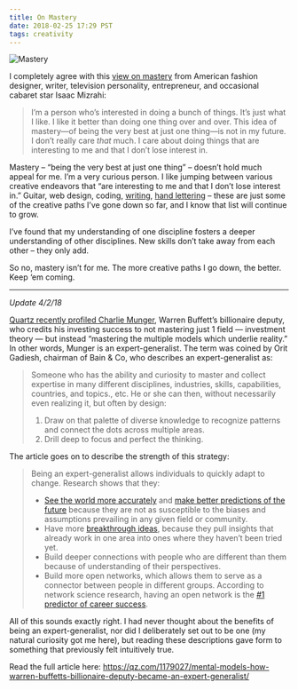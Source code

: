 ```yaml
---
title: On Mastery
date: 2018-02-25 17:29 PST
tags: creativity
---
```


![Mastery](/images/2018-02-25-on-mastery/mastery.jpg)

I completely agree with this [view on mastery](https://thecreativeindependent.com/people/isaac-mizrahi-on-unapologetically-pursuing-your-interests/) from American fashion designer, writer, television personality, entrepreneur, and occasional cabaret star Isaac Mizrahi:

> I’m a person who’s interested in doing a bunch of things. It’s just what I like. I like it better than doing one thing over and over. This idea of mastery—of being the very best at just one thing—is not in my future. I don’t really care _that_ much. I care about doing things that are interesting to me and that I don’t lose interest in.

Mastery – “being the very best at just one thing” – doesn’t hold much appeal for me. I’m a very curious person. I like jumping between various creative endeavors that “are interesting to me and that I don’t lose interest in.” Guitar, web design, coding, [writing](/writing), [hand lettering](/2017/10/29/my-progress-with-hand-lettering/) – these are just some of the creative paths I’ve gone down so far, and I know that list will continue to grow.

I’ve found that my understanding of one discipline fosters a deeper understanding of other disciplines. New skills don’t take away from each other – they only add.

So no, mastery isn’t for me. The more creative paths I go down, the better. Keep ‘em coming.

---

_Update 4/2/18_

[Quartz recently profiled Charlie Munger](https://qz.com/1179027/mental-models-how-warren-buffetts-billionaire-deputy-became-an-expert-generalist/), Warren Buffett’s billionaire deputy, who credits his investing success to not mastering just 1 field — investment theory — but instead “mastering the multiple models which underlie reality.” In other words, Munger is an expert-generalist. The term was coined by Orit Gadiesh, chairman of Bain & Co, who describes an expert-generalist as:

> Someone who has the ability and curiosity to master and collect expertise in many different disciplines, industries, skills, capabilities, countries, and topics., etc. He or she can then, without necessarily even realizing it, but often by design:
>
> 1. Draw on that palette of diverse knowledge to recognize patterns and connect the dots across multiple areas.
> 2. Drill deep to focus and perfect the thinking.

The article goes on to describe the strength of this strategy:

> Being an expert-generalist allows individuals to quickly adapt to change. Research shows that they:
>
> * [See the world more accurately](http://www.forbes.com/sites/michaelsimmons/2014/05/21/how-being-unfocused-can-take-your-career-life-to-the-next-level/) and [make better predictions of the future](http://longnow.org/seminars/02007/jan/26/why-foxes-are-better-forecasters-than-hedgehogs/) because they are not as susceptible to the biases and assumptions prevailing in any given field or community.
> * Have more [breakthrough ideas](http://insight.kellogg.northwestern.edu/article/a_virtuous_mix_allows_innovation_to_thrive/), because they pull insights that already work in one area into ones where they haven’t been tried yet.
> * Build deeper connections with people who are different than them because of understanding of their perspectives.
> * Build more open networks, which allows them to serve as a connector between people in different groups. According to network science research, having an open network is the [#1 predictor of career success](http://www.forbes.com/sites/michaelsimmons/2015/01/15/this-is-the-1-predictor-of-career-success-according-to-network-science/).

All of this sounds exactly right. I had never thought about the benefits of being an expert-generalist, nor did I deliberately set out to be one (my natural curiosity got me here), but reading these descriptions gave form to something that previously felt intuitively true.

Read the full article here: <https://qz.com/1179027/mental-models-how-warren-buffetts-billionaire-deputy-became-an-expert-generalist/>
